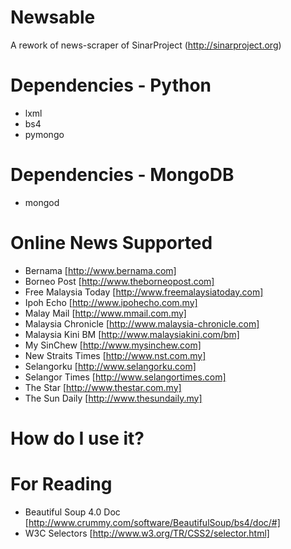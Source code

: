 Newsable
========

A rework of news-scraper of SinarProject (http://sinarproject.org)

# Dependencies - Python
* lxml
* bs4
* pymongo

# Dependencies - MongoDB
* mongod
 
# Online News Supported
* Bernama [http://www.bernama.com]
* Borneo Post [http://www.theborneopost.com]
* Free Malaysia Today [http://www.freemalaysiatoday.com]
* Ipoh Echo [http://www.ipohecho.com.my]
* Malay Mail [http://www.mmail.com.my]
* Malaysia Chronicle [http://www.malaysia-chronicle.com]
* Malaysia Kini BM [http://www.malaysiakini.com/bm]
* My SinChew [http://www.mysinchew.com]
* New Straits Times [http://www.nst.com.my]
* Selangorku [http://www.selangorku.com]
* Selangor Times [http://www.selangortimes.com]
* The Star [http://www.thestar.com.my]
* The Sun Daily [http://www.thesundaily.my]
 
# How do I use it?

# For Reading
* Beautiful Soup 4.0 Doc [http://www.crummy.com/software/BeautifulSoup/bs4/doc/#]
* W3C Selectors [http://www.w3.org/TR/CSS2/selector.html]
